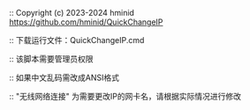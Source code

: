 :: Copyright (c) 2023-2024 hminid <https://github.com/hminid/QuickChangeIP>

:: 下载运行文件：QuickChangeIP.cmd 

:: 该脚本需要管理员权限

:: 如果中文乱码需改成ANSI格式

:: "无线网络连接" 为需要更改IP的网卡名，请根据实际情况进行修改
